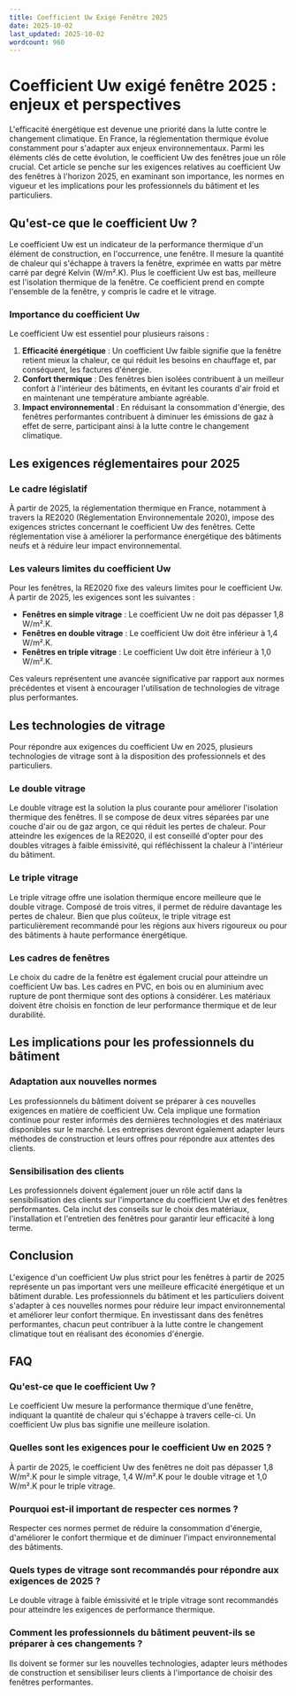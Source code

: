 ```yaml
---
title: Coefficient Uw Exigé Fenêtre 2025
date: 2025-10-02
last_updated: 2025-10-02
wordcount: 960
---
```


# Coefficient Uw exigé fenêtre 2025 : enjeux et perspectives

L'efficacité énergétique est devenue une priorité dans la lutte contre le changement climatique. En France, la réglementation thermique évolue constamment pour s'adapter aux enjeux environnementaux. Parmi les éléments clés de cette évolution, le coefficient Uw des fenêtres joue un rôle crucial. Cet article se penche sur les exigences relatives au coefficient Uw des fenêtres à l'horizon 2025, en examinant son importance, les normes en vigueur et les implications pour les professionnels du bâtiment et les particuliers.

## Qu'est-ce que le coefficient Uw ?

Le coefficient Uw est un indicateur de la performance thermique d'un élément de construction, en l'occurrence, une fenêtre. Il mesure la quantité de chaleur qui s'échappe à travers la fenêtre, exprimée en watts par mètre carré par degré Kelvin (W/m².K). Plus le coefficient Uw est bas, meilleure est l'isolation thermique de la fenêtre. Ce coefficient prend en compte l'ensemble de la fenêtre, y compris le cadre et le vitrage.

### Importance du coefficient Uw

Le coefficient Uw est essentiel pour plusieurs raisons :

1. **Efficacité énergétique** : Un coefficient Uw faible signifie que la fenêtre retient mieux la chaleur, ce qui réduit les besoins en chauffage et, par conséquent, les factures d'énergie.
2. **Confort thermique** : Des fenêtres bien isolées contribuent à un meilleur confort à l'intérieur des bâtiments, en évitant les courants d'air froid et en maintenant une température ambiante agréable.
3. **Impact environnemental** : En réduisant la consommation d'énergie, des fenêtres performantes contribuent à diminuer les émissions de gaz à effet de serre, participant ainsi à la lutte contre le changement climatique.

## Les exigences réglementaires pour 2025

### Le cadre législatif

À partir de 2025, la réglementation thermique en France, notamment à travers la RE2020 (Réglementation Environnementale 2020), impose des exigences strictes concernant le coefficient Uw des fenêtres. Cette réglementation vise à améliorer la performance énergétique des bâtiments neufs et à réduire leur impact environnemental.

### Les valeurs limites du coefficient Uw

Pour les fenêtres, la RE2020 fixe des valeurs limites pour le coefficient Uw. À partir de 2025, les exigences sont les suivantes :

- **Fenêtres en simple vitrage** : Le coefficient Uw ne doit pas dépasser 1,8 W/m².K.
- **Fenêtres en double vitrage** : Le coefficient Uw doit être inférieur à 1,4 W/m².K.
- **Fenêtres en triple vitrage** : Le coefficient Uw doit être inférieur à 1,0 W/m².K.

Ces valeurs représentent une avancée significative par rapport aux normes précédentes et visent à encourager l'utilisation de technologies de vitrage plus performantes.

## Les technologies de vitrage

Pour répondre aux exigences du coefficient Uw en 2025, plusieurs technologies de vitrage sont à la disposition des professionnels et des particuliers.

### Le double vitrage

Le double vitrage est la solution la plus courante pour améliorer l'isolation thermique des fenêtres. Il se compose de deux vitres séparées par une couche d'air ou de gaz argon, ce qui réduit les pertes de chaleur. Pour atteindre les exigences de la RE2020, il est conseillé d'opter pour des doubles vitrages à faible émissivité, qui réfléchissent la chaleur à l'intérieur du bâtiment.

### Le triple vitrage

Le triple vitrage offre une isolation thermique encore meilleure que le double vitrage. Composé de trois vitres, il permet de réduire davantage les pertes de chaleur. Bien que plus coûteux, le triple vitrage est particulièrement recommandé pour les régions aux hivers rigoureux ou pour des bâtiments à haute performance énergétique.

### Les cadres de fenêtres

Le choix du cadre de la fenêtre est également crucial pour atteindre un coefficient Uw bas. Les cadres en PVC, en bois ou en aluminium avec rupture de pont thermique sont des options à considérer. Les matériaux doivent être choisis en fonction de leur performance thermique et de leur durabilité.

## Les implications pour les professionnels du bâtiment

### Adaptation aux nouvelles normes

Les professionnels du bâtiment doivent se préparer à ces nouvelles exigences en matière de coefficient Uw. Cela implique une formation continue pour rester informés des dernières technologies et des matériaux disponibles sur le marché. Les entreprises devront également adapter leurs méthodes de construction et leurs offres pour répondre aux attentes des clients.

### Sensibilisation des clients

Les professionnels doivent également jouer un rôle actif dans la sensibilisation des clients sur l'importance du coefficient Uw et des fenêtres performantes. Cela inclut des conseils sur le choix des matériaux, l'installation et l'entretien des fenêtres pour garantir leur efficacité à long terme.

## Conclusion

L'exigence d'un coefficient Uw plus strict pour les fenêtres à partir de 2025 représente un pas important vers une meilleure efficacité énergétique et un bâtiment durable. Les professionnels du bâtiment et les particuliers doivent s'adapter à ces nouvelles normes pour réduire leur impact environnemental et améliorer leur confort thermique. En investissant dans des fenêtres performantes, chacun peut contribuer à la lutte contre le changement climatique tout en réalisant des économies d'énergie.

## FAQ

### Qu'est-ce que le coefficient Uw ?

Le coefficient Uw mesure la performance thermique d'une fenêtre, indiquant la quantité de chaleur qui s'échappe à travers celle-ci. Un coefficient Uw plus bas signifie une meilleure isolation.

### Quelles sont les exigences pour le coefficient Uw en 2025 ?

À partir de 2025, le coefficient Uw des fenêtres ne doit pas dépasser 1,8 W/m².K pour le simple vitrage, 1,4 W/m².K pour le double vitrage et 1,0 W/m².K pour le triple vitrage.

### Pourquoi est-il important de respecter ces normes ?

Respecter ces normes permet de réduire la consommation d'énergie, d'améliorer le confort thermique et de diminuer l'impact environnemental des bâtiments.

### Quels types de vitrage sont recommandés pour répondre aux exigences de 2025 ?

Le double vitrage à faible émissivité et le triple vitrage sont recommandés pour atteindre les exigences de performance thermique.

### Comment les professionnels du bâtiment peuvent-ils se préparer à ces changements ?

Ils doivent se former sur les nouvelles technologies, adapter leurs méthodes de construction et sensibiliser leurs clients à l'importance de choisir des fenêtres performantes.